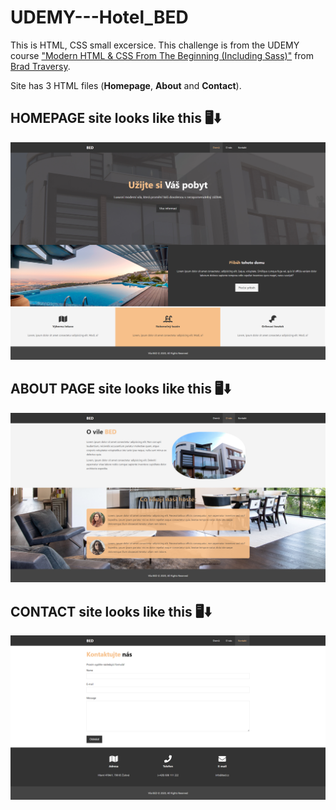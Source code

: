 # UDEMY---Hotel_BED

This is HTML, CSS small excersice. This challenge is from the UDEMY course <a href="https://www.udemy.com/course/modern-html-css-from-the-beginning/">"Modern HTML &amp; CSS From The Beginning (Including Sass)"</a> from <a href="https://www.udemy.com/user/brad-traversy/">Brad Traversy</a>. 

Site has 3 HTML files (<b>Homepage</b>, <b>About</b> and <b>Contact</b>).


## HOMEPAGE site looks like this 🖥️⬇️
<img src="index.png" alt="Homepage preview">


## ABOUT PAGE site looks like this 🖥️⬇️
<img src="about.png" alt="About preview">


## CONTACT site looks like this 🖥️⬇️
<img src="contact.png" alt="Contact preview">

